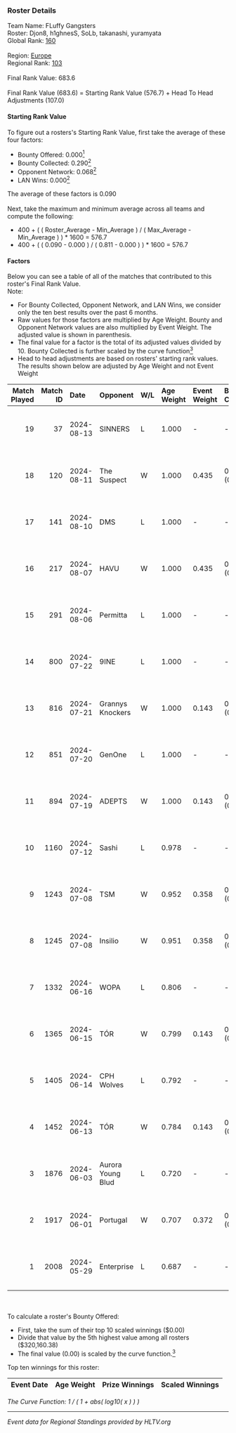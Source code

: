 ### Roster Details<br />
Team Name: FLuffy Gangsters<br />
Roster: Djon8, h1ghnesS, SoLb, takanashi, yuramyata<br />
Global Rank: [160](../standings_global.md)<br />
<br />
Region: [Europe]( ../standings_europe.md)<br />
Regional Rank: [103]( ../standings_europe.md)<br />
<br />
Final Rank Value:  683.6<br />
<br />
Final Rank Value (683.6) = Starting Rank Value (576.7) + Head To Head Adjustments (107.0)<br />

#### Starting Rank Value<br />
To figure out a rosters's Starting Rank Value, first take the average of these four factors:<br />
- Bounty Offered: 0.000[<sup>1</sup>](#table2)
- Bounty Collected: 0.290[<sup>2</sup>](#table1)
- Opponent Network: 0.068[<sup>2</sup>](#table1)
- LAN Wins: 0.000[<sup>2</sup>](#table1)

The average of these factors is 0.090<br />
<br />
Next, take the maximum and minimum average across all teams and compute the following:<br />
- 400 + ( ( Roster_Average - Min_Average ) / ( Max_Average - Min_Average ) ) * 1600 = 576.7
- 400 + ( ( 0.090 - 0.000 ) / ( 0.811 - 0.000 ) ) * 1600 = 576.7


#### Factors<br />
Below you can see a table of all of the matches that contributed to this roster's Final Rank Value.<br />
Note:<br />

- For Bounty Collected, Opponent Network, and LAN Wins, we consider only the ten best results over the past 6 months.
- Raw values for those factors are multiplied by Age Weight. Bounty and Opponent Network values are also multiplied by Event Weight. The adjusted value is shown in parenthesis.
- The final value for a factor is the total of its adjusted values divided by 10. Bounty Collected is further scaled by the curve function[<sup>3</sup>](#curveFunction)
- Head to head adjustments are based on rosters' starting rank values. The results shown below are adjusted by Age Weight and not Event Weight
<span id="table1"></span><br />


| Match Played | Match ID | Date       | Opponent          | W/L | Age Weight | Event Weight | Bounty Collected | Opponent Network | LAN Wins  | H2H Adj. | Roster                                      |
| -: | -: | :- | :- | :- | :- | :- | :- | :- | :- | -: | :- |
|           19 |       37 | 2024-08-13 | SINNERS           | L   | 1.000      | -            | -                | -                | -         |    -4.53 | Djon8, h1ghnesS, SoLb, takanashi, yuramyata |
|           18 |      120 | 2024-08-11 | The Suspect       | W   | 1.000      | 0.435        | 0.008 (0.003)    | 0.256 (0.111)    | 0 (0.000) |    22.40 | Djon8, h1ghnesS, SoLb, takanashi, yuramyata |
|           17 |      141 | 2024-08-10 | DMS               | L   | 1.000      | -            | -                | -                | -         |    -7.19 | Djon8, h1ghnesS, SoLb, takanashi, yuramyata |
|           16 |      217 | 2024-08-07 | HAVU              | W   | 1.000      | 0.435        | 0.000 (0.000)    | 0.176 (0.077)    | 0 (0.000) |    14.64 | Djon8, h1ghnesS, SoLb, takanashi, yuramyata |
|           15 |      291 | 2024-08-06 | Permitta          | L   | 1.000      | -            | -                | -                | -         |    -4.89 | Djon8, h1ghnesS, SoLb, takanashi, yuramyata |
|           14 |      800 | 2024-07-22 | 9INE              | L   | 1.000      | -            | -                | -                | -         |    -5.42 | Djon8, h1ghnesS, SoLb, takanashi, yuramyata |
|           13 |      816 | 2024-07-21 | Grannys Knockers  | W   | 1.000      | 0.143        | 0.003 (0.000)    | 0.119 (0.017)    | 0 (0.000) |    19.98 | Djon8, h1ghnesS, SoLb, takanashi, yuramyata |
|           12 |      851 | 2024-07-20 | GenOne            | L   | 1.000      | -            | -                | -                | -         |   -21.63 | Djon8, h1ghnesS, SoLb, takanashi, yuramyata |
|           11 |      894 | 2024-07-19 | ADEPTS            | W   | 1.000      | 0.143        | 0.002 (0.000)    | 0.024 (0.003)    | 0 (0.000) |    13.94 | Djon8, h1ghnesS, SoLb, takanashi, yuramyata |
|           10 |     1160 | 2024-07-12 | Sashi             | L   | 0.978      | -            | -                | -                | -         |    -1.67 | Djon8, h1ghnesS, SoLb, takanashi, yuramyata |
|            9 |     1243 | 2024-07-08 | TSM               | W   | 0.952      | 0.358        | 0.055 (0.019)    | 0.729 (0.248)    | 0 (0.000) |    26.92 | Djon8, h1ghnesS, SoLb, takanashi, yuramyata |
|            8 |     1245 | 2024-07-08 | Insilio           | W   | 0.951      | 0.358        | 0.021 (0.007)    | 0.505 (0.172)    | 0 (0.000) |    25.91 | Djon8, h1ghnesS, SoLb, takanashi, yuramyata |
|            7 |     1332 | 2024-06-16 | WOPA              | L   | 0.806      | -            | -                | -                | -         |   -12.52 | Djon8, h1ghnesS, SoLb, takanashi, yuramyata |
|            6 |     1365 | 2024-06-15 | TÓR               | W   | 0.799      | 0.143        | 0.023 (0.003)    | 0.103 (0.012)    | 0 (0.000) |    20.23 | Djon8, h1ghnesS, SoLb, takanashi, yuramyata |
|            5 |     1405 | 2024-06-14 | CPH Wolves        | L   | 0.792      | -            | -                | -                | -         |    -6.63 | Djon8, h1ghnesS, SoLb, takanashi, yuramyata |
|            4 |     1452 | 2024-06-13 | TÓR               | W   | 0.784      | 0.143        | 0.023 (0.003)    | 0.103 (0.012)    | 0 (0.000) |    20.49 | Djon8, h1ghnesS, SoLb, takanashi, yuramyata |
|            3 |     1876 | 2024-06-03 | Aurora Young Blud | L   | 0.720      | -            | -                | -                | -         |    -3.38 | Djon8, h1ghnesS, SoLb, takanashi, yuramyata |
|            2 |     1917 | 2024-06-01 | Portugal          | W   | 0.707      | 0.372        | 0.002 (0.001)    | 0.103 (0.027)    | 0 (0.000) |    13.29 | Djon8, h1ghnesS, SoLb, takanashi, yuramyata |
|            1 |     2008 | 2024-05-29 | Enterprise        | L   | 0.687      | -            | -                | -                | -         |    -3.00 | Djon8, h1ghnesS, SoLb, takanashi, yuramyata |

<br />
<span id="table2"></span><br />
To calculate a roster's Bounty Offered:<br />

- First, take the sum of their top 10 scaled winnings ($0.00)
- Divide that value by the 5th highest value among all rosters ($320,160.38)
- The final value (0.00) is scaled by the curve function.[<sup>3</sup>](#curveFunction)

Top ten winnings for this roster:<br />

| Event Date | Age Weight | Prize Winnings | Scaled Winnings |
| :- | -: | :- | :- |


<span id="curveFunction"></span>_The Curve Function: 1 / ( 1 + abs( log10( x ) ) )_<br />

---
_Event data for Regional Standings provided by HLTV.org_<br />
